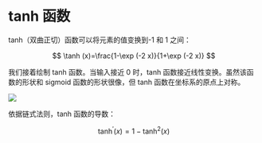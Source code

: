 # tanh 函数

tanh（双曲正切）函数可以将元素的值变换到-1 和 1 之间：

$$
\tanh (x)=\frac{1-\exp (-2 x)}{1+\exp (-2 x)}
$$

我们接着绘制 tanh 函数。当输入接近 0 时，tanh 函数接近线性变换。虽然该函数的形状和 sigmoid 函数的形状很像，但 tanh 函数在坐标系的原点上对称。

![](https://i.postimg.cc/15LW39Np/image.png)

依据链式法则，tanh 函数的导数：

$$
\tanh ^{\prime}(x)=1-\tanh ^{2}(x)
$$
